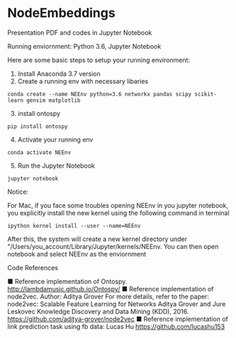 # NodeEmbeddings

Presentation PDF and codes in Jupyter Notebook 

Running enviornment: Python 3.6, Jupyter Notebook

Here are some basic steps to setup your running environment:

1. Install Anaconda 3.7 version
2. Create a running env with necessary libaries
```
conda create --name NEEnv python=3.6 networkx pandas scipy scikit-learn gensim matplotlib
```
3. install ontospy
```
pip install ontospy
```
4. Activate your running env
```
conda activate NEEnv
```
5. Run the Jupyter Notebook
```
jupyter notebook
```

Notice:

For Mac, if you face some troubles opening NEEnv in you jupyter notebook, you explicitly install the new kernel using the following command in terminal

```
ipython kernel install --user --name=NEEnv
```
After this, the system will create a new kernel directory under "/Users/you_account/Library/Jupyter/kernels/NEEnv. You can then open notebook and select NEEnv as the enviornment


Code References

■ Reference implementation of Ontospy. http://lambdamusic.github.io/Ontospy/
■ Reference implementation of node2vec. Author: Aditya Grover For more details, refer to the paper: node2vec: Scalable Feature Learning for Networks Aditya Grover and Jure Leskovec Knowledge Discovery and Data Mining (KDD), 2016. https://github.com/aditya-grover/node2vec
■ Reference implementation of link prediction task using fb data: Lucas Hu https://github.com/lucashu153
